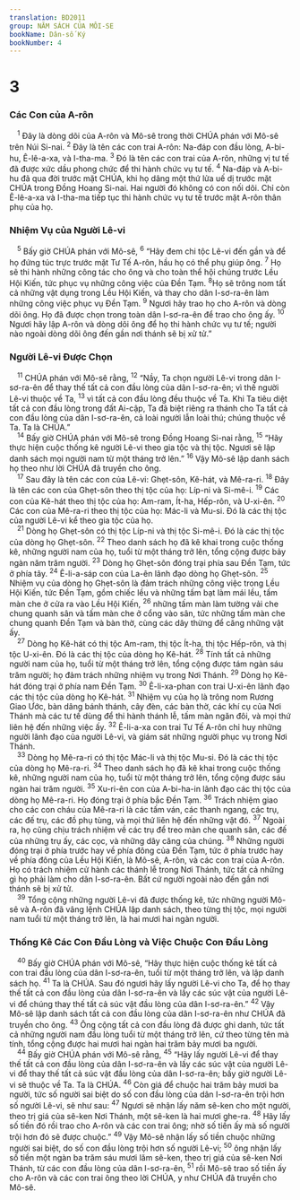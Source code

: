 ```yaml
---
translation: BD2011
group: NĂM SÁCH CỦA MÔI-SE
bookName: Dân-số Ký 
bookNumber: 4
---
```


<div class="title"><h1>3</h1><h3>Các Con của A-rôn</h3></div>
<span class="verse dan_3_1"> <sup>1</sup> Ðây là dòng dõi của A-rôn và Mô-sê trong thời CHÚA phán với Mô-sê trên Núi Si-nai. </span>
<span class="verse dan_3_2"><sup>2</sup> Ðây là tên các con trai A-rôn: Na-đáp con đầu lòng, A-bi-hu, Ê-lê-a-xa, và I-tha-ma. </span>
<span class="verse dan_3_3"><sup>3</sup> Ðó là tên các con trai của A-rôn, những vị tư tế đã được xức dầu phong chức để thi hành chức vụ tư tế. </span>
<span class="verse dan_3_4"><sup>4</sup> Na-đáp và A-bi-hu đã qua đời trước mặt CHÚA, khi họ dâng một thứ lửa uế dị trước mặt CHÚA trong Ðồng Hoang Si-nai. Hai người đó không có con nối dõi. Chỉ còn Ê-lê-a-xa và I-tha-ma tiếp tục thi hành chức vụ tư tế trước mặt A-rôn thân phụ của họ.<br/></span>
<div class="title"><h3>Nhiệm Vụ của Người Lê-vi</h3></div>
<span class="verse dan_3_5"> <sup>5</sup> Bấy giờ CHÚA phán với Mô-sê, </span>
<span class="verse dan_3_6"><sup>6</sup> “Hãy đem chi tộc Lê-vi đến gần và để họ đứng túc trực trước mặt Tư Tế A-rôn, hầu họ có thể phụ giúp ông. </span>
<span class="verse dan_3_7"><sup>7</sup> Họ sẽ thi hành những công tác cho ông và cho toàn thể hội chúng trước Lều Hội Kiến, tức phục vụ những công việc của Ðền Tạm. </span>
<span class="verse dan_3_8"><sup>8</sup>Họ sẽ trông nom tất cả những vật dụng trong Lều Hội Kiến, và thay cho dân I-sơ-ra-ên làm những công việc phục vụ Ðền Tạm. </span>
<span class="verse dan_3_9"><sup>9</sup> Ngươi hãy trao họ cho A-rôn và dòng dõi ông. Họ đã được chọn trong toàn dân I-sơ-ra-ên để trao cho ông ấy. </span>
<span class="verse dan_3_10"><sup>10</sup> Ngươi hãy lập A-rôn và dòng dõi ông để họ thi hành chức vụ tư tế; người nào ngoài dòng dõi ông đến gần nơi thánh sẽ bị xử tử.”<br/></span>
<div class="title"><h3>Người Lê-vi Ðược Chọn</h3></div>
<span class="verse dan_3_11"> <sup>11</sup> CHÚA phán với Mô-sê rằng, </span>
<span class="verse dan_3_12"><sup>12</sup> “Nầy, Ta chọn người Lê-vi trong dân I-sơ-ra-ên để thay thế tất cả con đầu lòng của dân I-sơ-ra-ên; vì thế người Lê-vi thuộc về Ta, </span>
<span class="verse dan_3_13"><sup>13</sup> vì tất cả con đầu lòng đều thuộc về Ta. Khi Ta tiêu diệt tất cả con đầu lòng trong đất Ai-cập, Ta đã biệt riêng ra thánh cho Ta tất cả con đầu lòng của dân I-sơ-ra-ên, cả loài người lẫn loài thú; chúng thuộc về Ta. Ta là CHÚA.”<br/></span>
<span class="verse dan_3_14"> <sup>14</sup> Bấy giờ CHÚA phán với Mô-sê trong Ðồng Hoang Si-nai rằng, </span>
<span class="verse dan_3_15"><sup>15</sup> “Hãy thực hiện cuộc thống kê người Lê-vi theo gia tộc và thị tộc. Ngươi sẽ lập danh sách mọi người nam từ một tháng trở lên.” </span>
<span class="verse dan_3_16"><sup>16</sup> Vậy Mô-sê lập danh sách họ theo như lời CHÚA đã truyền cho ông.<br/></span>
<span class="verse dan_3_17"> <sup>17</sup> Sau đây là tên các con của Lê-vi: Ghẹt-sôn, Kê-hát, và Mê-ra-ri. </span>
<span class="verse dan_3_18"><sup>18</sup> Ðây là tên các con của Ghẹt-sôn theo thị tộc của họ: Líp-ni và Si-mê-i. </span>
<span class="verse dan_3_19"><sup>19</sup> Các con của Kê-hát theo thị tộc của họ: Am-ram, Ít-ha, Hếp-rôn, và U-xi-ên. </span>
<span class="verse dan_3_20"><sup>20</sup> Các con của Mê-ra-ri theo thị tộc của họ: Mác-li và Mu-si. Ðó là các thị tộc của người Lê-vi kể theo gia tộc của họ.<br/></span>
<span class="verse dan_3_21"> <sup>21</sup> Dòng họ Ghẹt-sôn có thị tộc Líp-ni và thị tộc Si-mê-i. Ðó là các thị tộc của dòng họ Ghẹt-sôn. </span>
<span class="verse dan_3_22"><sup>22</sup> Theo danh sách họ đã kê khai trong cuộc thống kê, những người nam của họ, tuổi từ một tháng trở lên, tổng cộng được bảy ngàn năm trăm người. </span>
<span class="verse dan_3_23"><sup>23</sup> Dòng họ Ghẹt-sôn đóng trại phía sau Ðền Tạm, tức ở phía tây. </span>
<span class="verse dan_3_24"><sup>24</sup> Ê-li-a-sáp con của La-ên lãnh đạo dòng họ Ghẹt-sôn. </span>
<span class="verse dan_3_25"><sup>25</sup> Nhiệm vụ của dòng họ Ghẹt-sôn là đảm trách những công việc trong Lều Hội Kiến, tức Ðền Tạm, gồm chiếc lều và những tấm bạt làm mái lều, tấm màn che ở cửa ra vào Lều Hội Kiến, </span>
<span class="verse dan_3_26"><sup>26</sup> những tấm màn làm tường vải che chung quanh sân và tấm màn che ở cổng vào sân, tức những tấm màn che chung quanh Ðền Tạm và bàn thờ, cùng các dây thừng để căng những vật ấy.<br/></span>
<span class="verse dan_3_27"> <sup>27</sup> Dòng họ Kê-hát có thị tộc Am-ram, thị tộc Ít-ha, thị tộc Hếp-rôn, và thị tộc U-xi-ên. Ðó là các thị tộc của dòng họ Kê-hát. </span>
<span class="verse dan_3_28"><sup>28</sup> Tính tất cả những người nam của họ, tuổi từ một tháng trở lên, tổng cộng được tám ngàn sáu trăm người; họ đảm trách những nhiệm vụ trong Nơi Thánh. </span>
<span class="verse dan_3_29"><sup>29</sup> Dòng họ Kê-hát đóng trại ở phía nam Ðền Tạm. </span>
<span class="verse dan_3_30"><sup>30</sup> Ê-li-xa-phan con trai U-xi-ên lãnh đạo các thị tộc của dòng họ Kê-hát. </span>
<span class="verse dan_3_31"><sup>31</sup> Nhiệm vụ của họ là trông nom Rương Giao Ước, bàn dâng bánh thánh, cây đèn, các bàn thờ, các khí cụ của Nơi Thánh mà các tư tế dùng để thi hành thánh lễ, tấm màn ngăn đôi, và mọi thứ liên hệ đến những việc ấy. </span>
<span class="verse dan_3_32"><sup>32</sup> Ê-li-a-xa con trai Tư Tế A-rôn chỉ huy những người lãnh đạo của người Lê-vi, và giám sát những người phục vụ trong Nơi Thánh.<br/></span>
<span class="verse dan_3_33"> <sup>33</sup> Dòng họ Mê-ra-ri có thị tộc Mác-li và thị tộc Mu-si. Ðó là các thị tộc của dòng họ Mê-ra-ri. </span>
<span class="verse dan_3_34"><sup>34</sup> Theo danh sách họ đã kê khai trong cuộc thống kê, những người nam của họ, tuổi từ một tháng trở lên, tổng cộng được sáu ngàn hai trăm người. </span>
<span class="verse dan_3_35"><sup>35</sup> Xu-ri-ên con của A-bi-ha-in lãnh đạo các thị tộc của dòng họ Mê-ra-ri. Họ đóng trại ở phía bắc Ðền Tạm. </span>
<span class="verse dan_3_36"><sup>36</sup> Trách nhiệm giao cho các con cháu của Mê-ra-ri là các tấm ván, các thanh ngang, các trụ, các đế trụ, các đồ phụ tùng, và mọi thứ liên hệ đến những vật đó. </span>
<span class="verse dan_3_37"><sup>37</sup> Ngoài ra, họ cũng chịu trách nhiệm về các trụ để treo màn che quanh sân, các đế của những trụ ấy, các cọc, và những dây căng của chúng. </span>
<span class="verse dan_3_38"><sup>38</sup> Những người đóng trại ở phía trước hay về phía đông của Ðền Tạm, tức ở phía trước hay về phía đông của Lều Hội Kiến, là Mô-sê, A-rôn, và các con trai của A-rôn. Họ có trách nhiệm cử hành các thánh lễ trong Nơi Thánh, tức tất cả những gì họ phải làm cho dân I-sơ-ra-ên. Bất cứ người ngoài nào đến gần nơi thánh sẽ bị xử tử.<br/></span>
<span class="verse dan_3_39"> <sup>39</sup> Tổng cộng những người Lê-vi đã được thống kê, tức những người Mô-sê và A-rôn đã vâng lệnh CHÚA lập danh sách, theo từng thị tộc, mọi người nam tuổi từ một tháng trở lên, là hai mươi hai ngàn người.<br/></span>
<div class="title"><h3>Thống Kê Các Con Ðầu Lòng và Việc Chuộc Con Ðầu Lòng</h3></div>
<span class="verse dan_3_40"> <sup>40</sup> Bấy giờ CHÚA phán với Mô-sê, “Hãy thực hiện cuộc thống kê tất cả con trai đầu lòng của dân I-sơ-ra-ên, tuổi từ một tháng trở lên, và lập danh sách họ. </span>
<span class="verse dan_3_41"><sup>41</sup> Ta là CHÚA. Sau đó ngươi hãy lấy người Lê-vi cho Ta, để họ thay thế tất cả con đầu lòng của dân I-sơ-ra-ên và lấy các súc vật của người Lê-vi để chúng thay thế tất cả súc vật đầu lòng của dân I-sơ-ra-ên.” </span>
<span class="verse dan_3_42"><sup>42</sup> Vậy Mô-sê lập danh sách tất cả con đầu lòng của dân I-sơ-ra-ên như CHÚA đã truyền cho ông. </span>
<span class="verse dan_3_43"><sup>43</sup> Ông cộng tất cả con đầu lòng đã được ghi danh, tức tất cả những người nam đầu lòng tuổi từ một tháng trở lên, cứ theo từng tên mà tính, tổng cộng được hai mươi hai ngàn hai trăm bảy mươi ba người.<br/></span>
<span class="verse dan_3_44"> <sup>44</sup> Bấy giờ CHÚA phán với Mô-sê rằng, </span>
<span class="verse dan_3_45"><sup>45</sup> “Hãy lấy người Lê-vi để thay thế tất cả con đầu lòng của dân I-sơ-ra-ên và lấy các súc vật của người Lê-vi để thay thế tất cả súc vật đầu lòng của dân I-sơ-ra-ên; bấy giờ người Lê-vi sẽ thuộc về Ta. Ta là CHÚA. </span>
<span class="verse dan_3_46"><sup>46</sup> Còn giá để chuộc hai trăm bảy mươi ba người, tức số người sai biệt do số con đầu lòng của dân I-sơ-ra-ên trội hơn số người Lê-vi, sẽ như sau: </span>
<span class="verse dan_3_47"><sup>47</sup> Ngươi sẽ nhận lấy năm sê-ken cho một người, theo trị giá của sê-ken Nơi Thánh, một sê-ken là hai mươi ghe-ra. </span>
<span class="verse dan_3_48"><sup>48</sup> Hãy lấy số tiền đó rồi trao cho A-rôn và các con trai ông; nhờ số tiền ấy mà số người trội hơn đó sẽ được chuộc.” </span>
<span class="verse dan_3_49"><sup>49</sup> Vậy Mô-sê nhận lấy số tiền chuộc những người sai biệt, do số con đầu lòng trội hơn số người Lê-vi; </span>
<span class="verse dan_3_50"><sup>50</sup> ông nhận lấy số tiền một ngàn ba trăm sáu mươi lăm sê-ken, theo trị giá của sê-ken Nơi Thánh, từ các con đầu lòng của dân I-sơ-ra-ên, </span>
<span class="verse dan_3_51"><sup>51</sup> rồi Mô-sê trao số tiền ấy cho A-rôn và các con trai ông theo lời CHÚA, y như CHÚA đã truyền cho Mô-sê.<br/></span>
